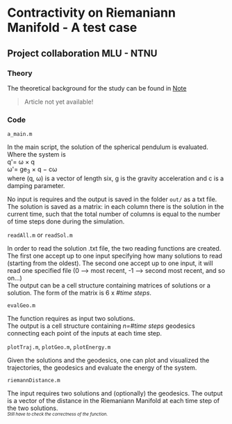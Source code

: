 # Contractivity on Riemaniann Manifold - A test case
## Project collaboration MLU - NTNU
### Theory
The theoretical background for the study can be found in [Note](https://www.overleaf.com/)
>Article not yet available!

### Code

`a_main.m`

In the main script, the solution of the spherical pendulum is evaluated. Where the system is  
q'= ω × q  
ω'= ge<sub>3</sub> × q − cω  
where (q, ω) is a vector of length six, g is the gravity acceleration and c is a damping parameter.  
  
No input is requires and the output is saved in the folder `out/` as a txt file.
The solution is saved as a matrix: in each column there is the solution in the current time, such that the total number of columns is equal to the number of time steps done during the simulation.  
  
`readAll.m` or `readSol.m`  
  
In order to read the solution .txt file, the two reading functions are created. The first one accept up to one input specifying how many solutions to read (starting from the oldest). The second one accept up to one input, it will read one specified file (0 --> most recent, -1 --> second most recent, and so on...)  
The output can be a cell structure containing matrices of solutions or a solution. The form of the matrix is 6 x _#time steps_.  
  
`evalGeo.m`
  
The function requires as input two solutions.  
The output is a cell structure containing _n=#time steps_ geodesics connecting each point of the inputs at each time step.  

`plotTraj.m`, `plotGeo.m`, `plotEnergy.m`
  
Given the solutions and the geodesics, one can plot and visualized the trajectories, the geodesics and evaluate the energy of the system. 
  
`riemannDistance.m`
  
The input requires two solutions and (optionally) the geodesics.
The output is  a vector of the distance in the Riemaniann Manifold at each time step of the two solutions.  
<sub><sup>_Still have to check the correctness of the function._</sub></sup>
